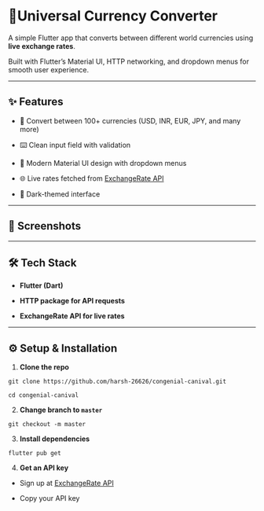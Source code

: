 # 💱Universal Currency Converter

A simple Flutter app that converts between different world currencies using **live exchange rates**.

Built with Flutter’s Material UI, HTTP networking, and dropdown menus for smooth user experience.

---

## ✨ Features

- 🔄 Convert between 100+ currencies (USD, INR, EUR, JPY, and many more)

- ⌨️ Clean input field with validation

- 📱 Modern Material UI design with dropdown menus

- 🌐 Live rates fetched from [ExchangeRate API](https://www.exchangerate-api.com/)

- 🎨 Dark-themed interface

---

## 📸 Screenshots



---

## 🛠️ Tech Stack

- **Flutter (Dart)**

- **HTTP package for API requests**

- **ExchangeRate API for live rates**



---

## ⚙️ Setup & Installation

1. **Clone the repo**
```
git clone https://github.com/harsh-26626/congenial-canival.git

cd congenial-canival
```

2. **Change branch to `master`**
```
git checkout -m master
```

3. **Install dependencies**

`flutter pub get`

4. **Get an API key**

- Sign up at [ExchangeRate API](https://www.exchangerate-api.com/)

- Copy your API key